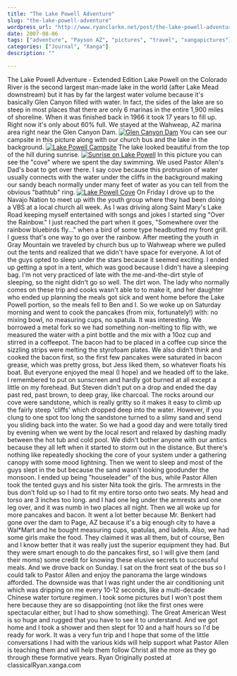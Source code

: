 ```yaml
---
title: "The Lake Powell Adventure"
slug: "the-lake-powell-adventure"
wordpress_url: "http://www.ryanclarke.net/post/the-lake-powell-adventure/"
date: 2007-08-06
tags: ["adventure", "Payson AZ", "pictures", "travel", "xangapictures"]
categories: ["Journal", "Xanga"]
description: ""

---
```


The Lake Powell Adventure - Extended Edition
Lake Powell on the Colorado River is the second largest man-made lake in the world (after Lake Mead downstream) but it has by far the largest water volume because it's basically Glen Canyon filled with water. In fact, the sides of the lake are so steep in most places that there are only 6 marinas in the entire 1,900 miles of shoreline. When it was finished back in 1966 it took 17 years to fill up. Right now it's only about 60% full.
We stayed at the Wahweap, AZ marina area right near the Glen Canyon Dam.
 [![](http://x7a.xanga.com/5fdd9645c6030140241489/b103325772.jpg "Glen Canyon Dam")](http://photo.xanga.com/classicalRyan/7a5fd140241489/photo.html)
You can see our campsite in this picture along with our church bus and the lake in the background.
 [![](http://x51.xanga.com/980d905760330140241597/b103325871.jpg "Lake Powell Campsite")](http://photo.xanga.com/classicalRyan/51980140241597/photo.html)
The lake looked beautiful from the top of the hill during sunrise.
[![](http://xfb.xanga.com/429d664450431140241768/b103326015.jpg "Sunrise on Lake Powell")](http://photo.xanga.com/classicalRyan/fb429140241768/photo.html)
In this picture you can see the "cove" where we spent the day swimming. We used Pastor Allen's Dad's boat to get over there. I say cove because this protrusion of water usually connects with the water under the cliffs in the background making our sandy beach normally under many feet of water as you can tell from the obvious "bathtub" ring.
[![](http://x4e.xanga.com/dbb8266445168140241673/b103325932.jpg "Lake Powell Cove")](http://photo.xanga.com/classicalRyan/4edbb140241673/photo.html)
On Friday I drove up to the Navajo Nation to meet up with the youth group where they had been doing a VBS at a local church all week. As I was driving along Saint Mary's Lake Road keeping myself entertained with songs and jokes I started sing "Over the Rainbow." I just reached the part when it goes, "Somewhere over the rainbow bluebirds fly..." when a bird of some type headbutted my front grill. I guess that's one way to go over the rainbow.
After meeting the youth in Gray Mountain we traveled by church bus up to Wahweap where we pulled out the tents and realized that we didn't have space for everyone. A lot of the guys opted to sleep under the stars because it seemed exciting. I ended up getting a spot in a tent, which was good because I didn't have a sleeping bag. I'm not very practiced of late with the me-and-the-dirt style of sleeping, so the night didn't go so well. The dirt won.
The lady who normally comes on these trip and cooks wasn't able to to make it, and her daughter who ended up planning the meals got sick and went home before the Lake Powell portion, so the meals fell to Ben and I. So we woke up on Saturday morning and went to cook the pancakes (from mix, fortunately!) with: no mixing bowl, no measuring cups, no spatula. It was interesting. We borrowed a metal fork so we had something non-melting to flip with, we measured the water with a pint bottle and the mix with a 10oz cup and stirred in a coffeepot. The bacon had to be placed in a coffee cup since the sizzling strips were melting the styrofoam plates. We also didn't think and cooked the bacon first, so the first few pancakes were saturated in bacon grease, which was pretty gross, but Jess liked them, so whatever floats his boat. But everyone enjoyed the meal (I hope) and we headed off to the lake.
I remembered to put on sunscreen and hardly got burned at all except a little on my forehead. But Steven didn't put on a drop and ended the day past red, past brown, to deep gray, like charcoal. The rocks around our cove were sandstone, which is really gritty so it makes it easy to climb up the fairly steep 'cliffs' which dropped deep into the water. However, if you clung to one spot too long the sandstone turned to a slimy sand and send you sliding back into the water. So we had a good day and were totally tired by evening when we went by the local resort and relaxed by dashing madly between the hot tub and cold pool. We didn't bother anyone with our antics because they all left when it started to storm out in the distance. But there's nothing like repeatedly shocking the core of your system under a gathering canopy with some mood lightning.
Then we went to sleep and most of the guys slept in the but because the sand wasn't looking goodunder the monsoon. I ended up being "houseleader" of the bus, while Pastor Allen took the tented guys and his sister Nita took the girls. The armrests in the bus don't fold up so I had to fit my entire torso onto two seats. My head and torso are 3 inches too long. and I had one leg under the armrests and one leg over, and it was numb in two places all night.
Then we all woke up for more pancakes and bacon. It went a lot better because Mr. Benkert had gone over the dam to Page, AZ because it's a big enough city to have a Wal\*Mart and he bought measuring cups, spatulas, and ladels. Also, we had some girls make the food. They claimed it was all them, but of course, Ben and I know better that it was really just the superior equipment they had. But they were smart enough to do the pancakes first, so I will give them (and their moms) some credit for knowing these elusive secrets to successful meals.
And we drove back on Sunday. I sat on the front seat of the bus so I could talk to Pastor Allen and enjoy the panorama the large windows afforded. The downside was that I was right under the air conditioning unit which was dripping on me every 10-12 seconds, like a multi-decade Chinese water torture regimen. I took some pictures but I won't post them here because they are so disappointing (not like the first ones were spectacular either, but I had to show something). The Great American West is so huge and rugged that you have to see it to understand.
And we got home and I took a shower and then slept for 10 and a half hours so I'd be ready for work. It was a very fun trip and I hope that some of the little conversations I had with the various kids will help support what Pastor Allen is teaching them and will help them follow Christ all the more as they go through these formative years.
Ryan
Originally posted at classicalRyan.xanga.com
